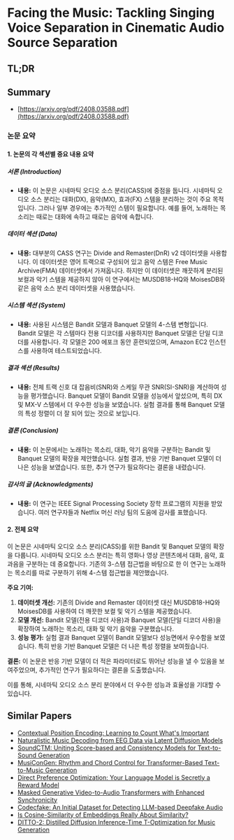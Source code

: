 # Facing the Music: Tackling Singing Voice Separation in Cinematic Audio Source Separation
## TL;DR
## Summary
- [https://arxiv.org/pdf/2408.03588.pdf](https://arxiv.org/pdf/2408.03588.pdf)

### 논문 요약

#### 1. 논문의 각 섹션별 중요 내용 요약

##### 서론 (Introduction)
- **내용:** 이 논문은 시네마틱 오디오 소스 분리(CASS)에 중점을 둡니다. 시네마틱 오디오 소스 분리는 대화(DX), 음악(MX), 효과(FX) 스템을 분리하는 것이 주요 목적입니다. 그러나 일부 경우에는 추가적인 스템이 필요합니다. 예를 들어, 노래하는 목소리는 때로는 대화에 속하고 때로는 음악에 속합니다.

##### 데이터 섹션 (Data)
- **내용:** 대부분의 CASS 연구는 Divide and Remaster(DnR) v2 데이터셋을 사용합니다. 이 데이터셋은 영어 트랙으로 구성되어 있고 음악 스템은 Free Music Archive(FMA) 데이터셋에서 가져옵니다. 하지만 이 데이터셋은 깨끗하게 분리된 보컬과 악기 스템을 제공하지 않아 이 연구에서는 MUSDB18-HQ와 MoisesDB와 같은 음악 소스 분리 데이터셋을 사용했습니다.

##### 시스템 섹션 (System)
- **내용:** 사용된 시스템은 Bandit 모델과 Banquet 모델의 4-스템 변형입니다. Bandit 모델은 각 스템마다 전용 디코더를 사용하지만 Banquet 모델은 단일 디코더를 사용합니다. 각 모델은 200 에포크 동안 훈련되었으며, Amazon EC2 인스턴스를 사용하여 테스트되었습니다.

##### 결과 섹션 (Results)
- **내용:** 전체 트랙 신호 대 잡음비(SNR)와 스케일 무관 SNR(SI-SNR)을 계산하여 성능을 평가했습니다. Banquet 모델이 Bandit 모델을 성능에서 앞섰으며, 특히 DX 및 MX-V 스템에서 더 우수한 성능을 보였습니다. 실험 결과를 통해 Banquet 모델의 특성 정렬이 더 잘 되어 있는 것으로 보입니다.

##### 결론 (Conclusion)
- **내용:** 이 논문에서는 노래하는 목소리, 대화, 악기 음악을 구분하는 Bandit 및 Banquet 모델의 확장을 제안했습니다. 실험 결과, 반응 기반 Banquet 모델이 더 나은 성능을 보였습니다. 또한, 추가 연구가 필요하다는 결론을 내렸습니다.

##### 감사의 글 (Acknowledgments)
- **내용:** 이 연구는 IEEE Signal Processing Society 장학 프로그램의 지원을 받았습니다. 여러 연구자들과 Netflix 머신 러닝 팀의 도움에 감사를 표했습니다.

#### 2. 전체 요약

이 논문은 시네마틱 오디오 소스 분리(CASS)를 위한 Bandit 및 Banquet 모델의 확장을 다룹니다. 시네마틱 오디오 소스 분리는 특히 영화나 영상 콘텐츠에서 대화, 음악, 효과음을 구분하는 데 중요합니다. 기존의 3-스템 접근법을 바탕으로 한 이 연구는 노래하는 목소리를 따로 구분하기 위해 4-스템 접근법을 제안했습니다.

**주요 기여:**
1. **데이터셋 개선:** 기존의 Divide and Remaster 데이터셋 대신 MUSDB18-HQ와 MoisesDB를 사용하여 더 깨끗한 보컬 및 악기 스템을 제공했습니다.
2. **모델 개선:** Bandit 모델(전용 디코더 사용)과 Banquet 모델(단일 디코더 사용)을 확장하여 노래하는 목소리, 대화 및 악기 음악을 구분했습니다.
3. **성능 평가:** 실험 결과 Banquet 모델이 Bandit 모델보다 성능면에서 우수함을 보였습니다. 특히 반응 기반 Banquet 모델은 더 나은 특성 정렬을 보여줬습니다.

**결론:**
이 논문은 반응 기반 모델이 더 적은 파라미터로도 뛰어난 성능을 낼 수 있음을 보여주었으며, 추가적인 연구가 필요하다는 결론을 도출했습니다.

이를 통해, 시네마틱 오디오 소스 분리 분야에서 더 우수한 성능과 효율성을 기대할 수 있습니다.

## Similar Papers
- [Contextual Position Encoding: Learning to Count What's Important](2405.18719.md)
- [Naturalistic Music Decoding from EEG Data via Latent Diffusion Models](2405.09062.md)
- [SoundCTM: Uniting Score-based and Consistency Models for Text-to-Sound Generation](2405.18503.md)
- [MusiConGen: Rhythm and Chord Control for Transformer-Based Text-to-Music Generation](2407.15060.md)
- [Direct Preference Optimization: Your Language Model is Secretly a Reward Model](2305.18290.md)
- [Masked Generative Video-to-Audio Transformers with Enhanced Synchronicity](2407.10387.md)
- [Codecfake: An Initial Dataset for Detecting LLM-based Deepfake Audio](2406.08112.md)
- [Is Cosine-Similarity of Embeddings Really About Similarity?](2403.05440.md)
- [DITTO-2: Distilled Diffusion Inference-Time T-Optimization for Music Generation](2405.20289.md)
